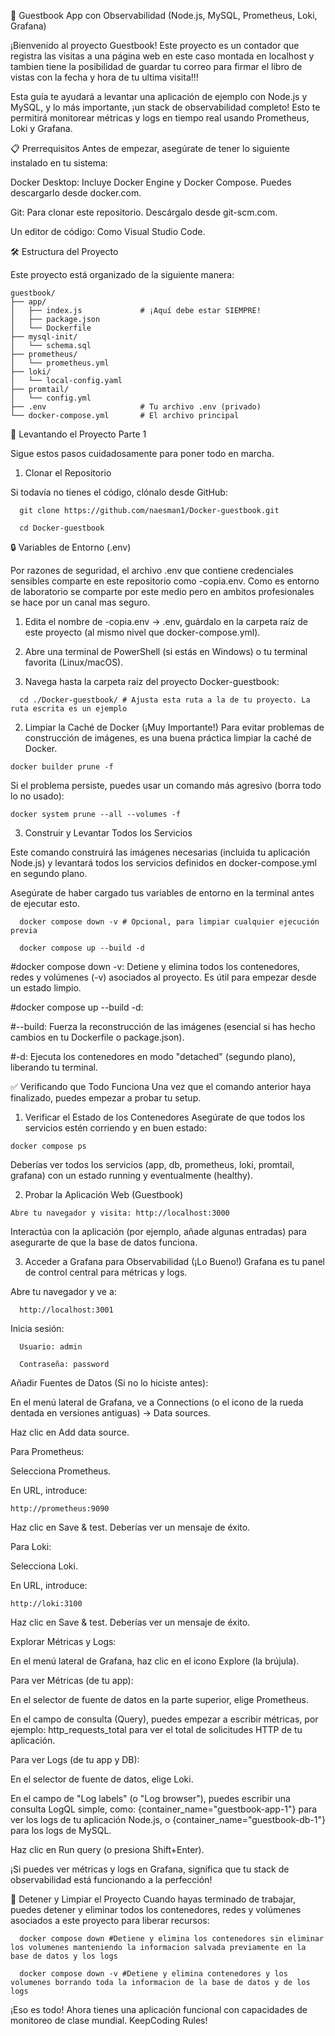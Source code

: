 🚀 Guestbook App con Observabilidad (Node.js, MySQL, Prometheus, Loki, Grafana)

¡Bienvenido al proyecto Guestbook! Este proyecto es un contador que registra las visitas a una página web en este caso montada en localhost y tambien tiene la posibilidad de guardar tu correo para firmar el libro de vistas con la fecha y hora de tu ultima visita!!!

Esta guía te ayudará a levantar una aplicación de ejemplo con Node.js y MySQL, y lo más importante, ¡un stack de observabilidad completo! Esto te permitirá monitorear métricas y logs en tiempo real usando Prometheus, Loki y Grafana.

📋 Prerrequisitos
Antes de empezar, asegúrate de tener lo siguiente instalado en tu sistema:

Docker Desktop: Incluye Docker Engine y Docker Compose. Puedes descargarlo desde docker.com.

Git: Para clonar este repositorio. Descárgalo desde git-scm.com.

Un editor de código: Como Visual Studio Code.

🛠️ Estructura del Proyecto

Este proyecto está organizado de la siguiente manera:

```
guestbook/
├── app/
│   ├── index.js             # ¡Aquí debe estar SIEMPRE!
│   ├── package.json
│   └── Dockerfile
├── mysql-init/
│   └── schema.sql
├── prometheus/
│   └── prometheus.yml
├── loki/
│   └── local-config.yaml
├── promtail/
│   └── config.yml
├── .env                     # Tu archivo .env (privado)
└── docker-compose.yml       # El archivo principal
```

🚀 Levantando el Proyecto Parte 1

Sigue estos pasos cuidadosamente para poner todo en marcha.

1. Clonar el Repositorio 

Si todavía no tienes el código, clónalo desde GitHub:

```
  git clone https://github.com/naesman1/Docker-guestbook.git
  
  cd Docker-guestbook
```
🔒 Variables de Entorno (.env)

Por razones de seguridad, el archivo .env que contiene credenciales sensibles comparte en este repositorio como -copia.env. Como es entorno de laboratorio se comparte por este medio pero en ambitos profesionales se hace por un canal mas seguro. 

1. Edita el nombre de -copia.env -> .env, guárdalo en la carpeta raíz de este proyecto (al mismo nivel que docker-compose.yml).

2. Abre una terminal de PowerShell (si estás en Windows) o tu terminal favorita (Linux/macOS).

3. Navega hasta la carpeta raíz del proyecto Docker-guestbook:

```
  cd ./Docker-guestbook/ # Ajusta esta ruta a la de tu proyecto. La ruta escrita es un ejemplo
```

2. Limpiar la Caché de Docker (¡Muy Importante!)
Para evitar problemas de construcción de imágenes, es una buena práctica limpiar la caché de Docker.

```
docker builder prune -f
```
Si el problema persiste, puedes usar un comando más agresivo (borra todo lo no usado):
```
docker system prune --all --volumes -f
```

3.  Construir y Levantar Todos los Servicios

Este comando construirá las imágenes necesarias (incluida tu aplicación Node.js) y levantará todos los servicios definidos en docker-compose.yml en segundo plano.

Asegúrate de haber cargado tus variables de entorno en la terminal antes de ejecutar esto.

```
  docker compose down -v # Opcional, para limpiar cualquier ejecución previa
  
  docker compose up --build -d
```
  #docker compose down -v: Detiene y elimina todos los contenedores, redes y volúmenes (-v) asociados al proyecto. Es útil para empezar desde un estado limpio.

  #docker compose up --build -d:

  #--build: Fuerza la reconstrucción de las imágenes (esencial si has hecho cambios en tu Dockerfile o package.json).

  #-d: Ejecuta los contenedores en modo "detached" (segundo plano), liberando tu terminal.

✅ Verificando que Todo Funciona
Una vez que el comando anterior haya finalizado, puedes empezar a probar tu setup.

1. Verificar el Estado de los Contenedores
Asegúrate de que todos los servicios estén corriendo y en buen estado:
```
docker compose ps
```
Deberías ver todos los servicios (app, db, prometheus, loki, promtail, grafana) con un estado running y eventualmente (healthy).

2. Probar la Aplicación Web (Guestbook)
```
Abre tu navegador y visita: http://localhost:3000
```
Interactúa con la aplicación (por ejemplo, añade algunas entradas) para asegurarte de que la base de datos funciona.

3. Acceder a Grafana para Observabilidad (¡Lo Bueno!)
Grafana es tu panel de control central para métricas y logs.

  Abre tu navegador y ve a:
```
  http://localhost:3001
```
  Inicia sesión:
```
  Usuario: admin
```
```
  Contraseña: password 
```
Añadir Fuentes de Datos (Si no lo hiciste antes):

  En el menú lateral de Grafana, ve a Connections (o el icono de la rueda dentada en versiones antiguas) -> Data sources.

   Haz clic en Add data source.

  Para Prometheus:

   Selecciona Prometheus.

   En URL, introduce:
   ``` 
   http://prometheus:9090
 ```

   Haz clic en Save & test. Deberías ver un mensaje de éxito.

  Para Loki:

   Selecciona Loki.

   En URL, introduce:
   
   ```
   http://loki:3100
```

   Haz clic en Save & test. Deberías ver un mensaje de éxito.

  Explorar Métricas y Logs:

   En el menú lateral de Grafana, haz clic en el icono Explore (la brújula).

   Para ver Métricas (de tu app):

   En el selector de fuente de datos en la parte superior, elige Prometheus.

   En el campo de consulta (Query), puedes empezar a escribir métricas, por ejemplo: http_requests_total para ver el total de solicitudes HTTP de tu aplicación.

  Para ver Logs (de tu app y DB):

   En el selector de fuente de datos, elige Loki.

   En el campo de "Log labels" (o "Log browser"), puedes escribir una consulta LogQL simple, como: {container_name="guestbook-app-1"} para ver los logs de tu aplicación Node.js, o {container_name="guestbook-db-1"} para los logs de MySQL.

   Haz clic en Run query (o presiona Shift+Enter).

¡Si puedes ver métricas y logs en Grafana, significa que tu stack de observabilidad está funcionando a la perfección!

🛑 Detener y Limpiar el Proyecto
Cuando hayas terminado de trabajar, puedes detener y eliminar todos los contenedores, redes y volúmenes asociados a este proyecto para liberar recursos:
```
  docker compose down #Detiene y elimina los contenedores sin eliminar los volumenes manteniendo la informacion salvada previamente en la base de datos y los logs 
```
```  
  docker compose down -v #Detiene y elimina contenedores y los volumenes borrando toda la informacion de la base de datos y de los logs
```
¡Eso es todo! Ahora tienes una aplicación funcional con capacidades de monitoreo de clase mundial. KeepCoding Rules!


